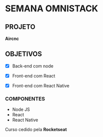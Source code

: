 # SEMANA OMNISTACK

## PROJETO
**Aircnc**

## OBJETIVOS
- [x] Back-end com node
- [x] Front-end com React
- [x] Front-end com React Native


### COMPONENTES
- Node JS
- React 
- React Native

Curso cedido pela **Rocketseat**

